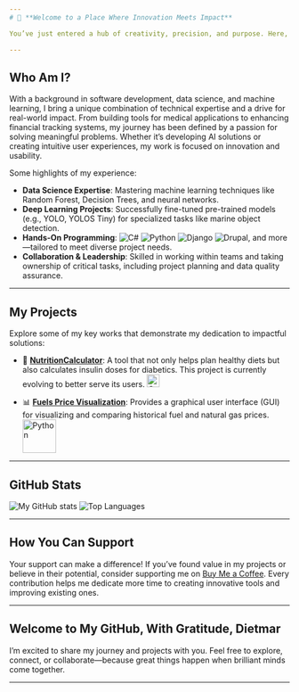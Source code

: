 ```yaml
---
# 🌟 **Welcome to a Place Where Innovation Meets Impact**

You’ve just entered a hub of creativity, precision, and purpose. Here, technology isn’t just code—it’s a tool for making lives better, simpler, and more efficient. If you’re searching for cutting-edge projects, data-driven insights, and a developer who’s equally passionate about growth and excellence, you’ve found the right place.

---
```


## **Who Am I?**

With a background in software development, data science, and machine learning, I bring a unique combination of technical expertise and a drive for real-world impact. From building tools for medical applications to enhancing financial tracking systems, my journey has been defined by a passion for solving meaningful problems. Whether it’s developing AI solutions or creating intuitive user experiences, my work is focused on innovation and usability.

Some highlights of my experience:
- **Data Science Expertise**: Mastering machine learning techniques like Random Forest, Decision Trees, and neural networks.
- **Deep Learning Projects**: Successfully fine-tuned pre-trained models (e.g., YOLO, YOLOS Tiny) for specialized tasks like marine object detection.
- **Hands-On Programming**: ![C#](https://img.shields.io/badge/c%23-%23239120.svg?style=for-the-badge&logo=csharp&logoColor=white) ![Python](https://img.shields.io/badge/python-3670A0?style=for-the-badge&logo=python&logoColor=ffdd54) ![Django](https://img.shields.io/badge/django-%23092E20.svg?style=for-the-badge&logo=django&logoColor=white) ![Drupal](https://img.shields.io/badge/drupal-%230678BE.svg?style=for-the-badge&logo=drupal&logoColor=white), and more—tailored to meet diverse project needs.
- **Collaboration & Leadership**: Skilled in working within teams and taking ownership of critical tasks, including project planning and data quality assurance.

---

## **My Projects**

Explore some of my key works that demonstrate my dedication to impactful solutions:
- 🥗 **[NutritionCalculator](https://github.com/whellcome/NutritionCalculator)**: A tool that not only helps plan healthy diets but also calculates insulin doses for diabetics. This project is currently evolving to better serve its users. <img src="https://img.shields.io/badge/c%23-%23239120.svg?style=for-the-badge&logo=csharp&logoColor=white" alt="C#" width="23">

- 📊 **[Fuels Price Visualization](https://github.com/whellcome/all_fuels_viz)**: Provides a graphical user interface (GUI) for visualizing and comparing historical fuel and natural gas prices. <img src="https://img.shields.io/badge/python-3670A0?style=for-the-badge&logo=python&logoColor=ffdd54" alt="Python" width="60">
<!-- This is hidden: - 🚤 **[Marine Object Detection](https://github.com/username/MarineDetection)**: A deep learning project that leverages YOLO models to support rescue operations at sea. -->

---

## **GitHub Stats**

![My GitHub stats](http://github-profile-summary-cards.vercel.app/api/cards/profile-details?username=whellcome&theme=tokyonight) ![Top Languages](https://github-readme-stats.vercel.app/api/top-langs/?username=whellcome&theme=tokyonight&custom_title=Languages%20I%20use) 

---

## **How You Can Support**

Your support can make a difference! If you’ve found value in my projects or believe in their potential, consider supporting me on [Buy Me a Coffee](https://www.buymeacoffee.com/username). Every contribution helps me dedicate more time to creating innovative tools and improving existing ones.

---

## **Welcome to My GitHub, With Gratitude, Dietmar**

I’m excited to share my journey and projects with you. Feel free to explore, connect, or collaborate—because great things happen when brilliant minds come together.

---


<!--
**whellcome/whellcome** is a ✨ _special_ ✨ repository because its `README.md` (this file) appears on your GitHub profile.

Here are some ideas to get you started:

- 🔭 I’m currently working on ...
- 🌱 I’m currently learning ...
- 👯 I’m looking to collaborate on ...
- 🤔 I’m looking for help with ...
- 💬 Ask me about ...
- 📫 How to reach me: ...
- 😄 Pronouns: ...
- ⚡ Fun fact: ...
-->
